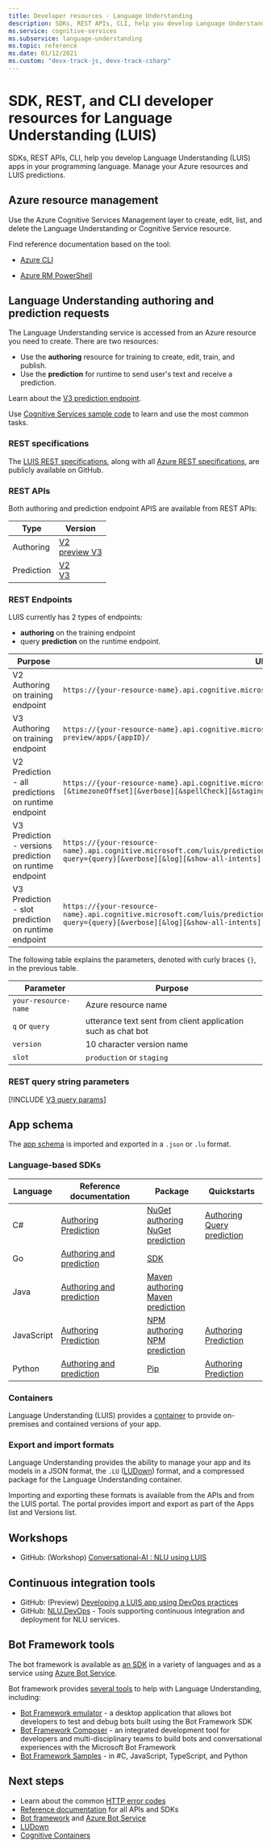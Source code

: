 ```yaml
---
title: Developer resources - Language Understanding
description: SDKs, REST APIs, CLI, help you develop Language Understanding (LUIS) apps in your programming language. Manage your Azure resources and LUIS predictions.
ms.service: cognitive-services
ms.subservice: language-understanding
ms.topic: reference
ms.date: 01/12/2021
ms.custom: "devx-track-js, devx-track-csharp"
---
```


# SDK, REST, and CLI developer resources for Language Understanding (LUIS)

SDKs, REST APIs, CLI, help you develop Language Understanding (LUIS) apps in your programming language. Manage your Azure resources and LUIS predictions.

## Azure resource management

Use the Azure Cognitive Services Management layer to create, edit, list, and delete the Language Understanding or Cognitive Service resource.

Find reference documentation based on the tool:

* [Azure CLI](/cli/azure/cognitiveservices#az-cognitiveservices-list)

* [Azure RM PowerShell](/powershell/module/azurerm.cognitiveservices/?view=azurermps-4.4.1#cognitive_services)


## Language Understanding authoring and prediction requests

The Language Understanding service is accessed from an Azure resource you need to create. There are two resources:

* Use the **authoring** resource for training to create, edit, train, and publish.
* Use the **prediction** for runtime to send user's text and receive a prediction.

Learn about the [V3 prediction endpoint](luis-migration-api-v3.md).

Use [Cognitive Services sample code](https://github.com/Azure-Samples/cognitive-services-quickstart-code) to learn and use the most common tasks.

### REST specifications

The [LUIS REST specifications](https://github.com/Azure/azure-rest-api-specs/tree/master/specification/cognitiveservices/data-plane/LUIS), along with all [Azure REST specifications](https://github.com/Azure/azure-rest-api-specs), are publicly available on GitHub.

### REST APIs

Both authoring and prediction endpoint APIS are available from REST APIs:

|Type|Version|
|--|--|
|Authoring|[V2](https://go.microsoft.com/fwlink/?linkid=2092087)<br>[preview V3](https://westeurope.dev.cognitive.microsoft.com/docs/services/luis-programmatic-apis-v3-0-preview)|
|Prediction|[V2](https://go.microsoft.com/fwlink/?linkid=2092356)<br>[V3](https://westcentralus.dev.cognitive.microsoft.com/docs/services/luis-endpoint-api-v3-0/)|

### REST Endpoints

LUIS currently has 2 types of endpoints:

* **authoring** on the training endpoint
* query **prediction** on the runtime endpoint.

|Purpose|URL|
|--|--|
|V2 Authoring on training endpoint|`https://{your-resource-name}.api.cognitive.microsoft.com/luis/api/v2.0/apps/{appID}/`|
|V3 Authoring on training endpoint|`https://{your-resource-name}.api.cognitive.microsoft.com/luis/authoring/v3.0-preview/apps/{appID}/`|
|V2 Prediction - all predictions on runtime endpoint|`https://{your-resource-name}.api.cognitive.microsoft.com/luis/v2.0/apps/{appId}?q={q}[&timezoneOffset][&verbose][&spellCheck][&staging][&bing-spell-check-subscription-key][&log]`|
|V3 Prediction - versions prediction on runtime endpoint|`https://{your-resource-name}.api.cognitive.microsoft.com/luis/prediction/v3.0/apps/{appId}/versions/{versionId}/predict?query={query}[&verbose][&log][&show-all-intents]`|
|V3 Prediction - slot prediction on runtime endpoint|`https://{your-resource-name}.api.cognitive.microsoft.com/luis/prediction/v3.0/apps/{appId}/slots/{slotName}/predict?query={query}[&verbose][&log][&show-all-intents]`|

The following table explains the parameters, denoted with curly braces `{}`, in the previous table.

|Parameter|Purpose|
|--|--|
|`your-resource-name`|Azure resource name|
|`q` or `query`|utterance text sent from client application such as chat bot|
|`version`|10 character version name|
|`slot`| `production` or `staging`|

### REST query string parameters

[!INCLUDE [V3 query params](./includes/v3-prediction-query-params.md)]

## App schema

The [app schema](app-schema-definition.md) is imported and exported in a `.json` or `.lu` format.

### Language-based SDKs

|Language |Reference documentation|Package|Quickstarts|
|--|--|--|--|
|C#|[Authoring](/dotnet/api/microsoft.azure.cognitiveservices.language.luis.authoring?view=azure-dotnet)</br>[Prediction](/dotnet/api/microsoft.azure.cognitiveservices.language.luis.runtime?view=azure-dotnet)|[NuGet authoring](https://www.nuget.org/packages/Microsoft.Azure.CognitiveServices.Language.LUIS.Authoring/)<br>[NuGet prediction](https://www.nuget.org/packages/Microsoft.Azure.CognitiveServices.Language.LUIS.Runtime/)|[Authoring](azure-sdk-quickstart.md?pivots=programming-language-csharp)<br>[Query prediction](azure-sdk-quickstart.md?pivots=programming-language-csharp)|
|Go|[Authoring and prediction](https://godoc.org/github.com/Azure/azure-sdk-for-go/services/cognitiveservices/v2.0/luis)|[SDK](https://github.com/Azure/azure-sdk-for-go/tree/master/services/cognitiveservices/v2.0/luis)||
|Java|[Authoring and prediction](/java/api/overview/azure/cognitiveservices/client/languageunderstanding?view=azure-java-stable)|[Maven authoring](https://search.maven.org/artifact/com.microsoft.azure.cognitiveservices/azure-cognitiveservices-luis-authoring)<br>[Maven prediction](https://search.maven.org/artifact/com.microsoft.azure.cognitiveservices/azure-cognitiveservices-luis-runtime)|
|JavaScript|[Authoring](/javascript/api/@azure/cognitiveservices-luis-authoring/?view=azure-node-latest)<br>[Prediction](/javascript/api/@azure/cognitiveservices-luis-runtime/?view=azure-node-latest)|[NPM authoring](https://www.npmjs.com/package/@azure/cognitiveservices-luis-authoring)<br>[NPM prediction](https://www.npmjs.com/package/@azure/cognitiveservices-luis-runtime)|[Authoring](azure-sdk-quickstart.md?pivots=programming-language-javascript)<br>[Prediction](azure-sdk-quickstart.md?pivots=programming-language-javascript)|
|Python|[Authoring and prediction](azure-sdk-quickstart.md?pivots=programming-language-python)|[Pip](https://pypi.org/project/azure-cognitiveservices-language-luis/)|[Authoring](azure-sdk-quickstart.md?pivots=programming-language-python)<br>[Prediction](azure-sdk-quickstart.md?pivots=programming-language-python)|


### Containers

Language Understanding (LUIS) provides a [container](luis-container-howto.md) to provide on-premises and contained versions of your app.

### Export and import formats

Language Understanding provides the ability to manage your app and its models in a JSON format, the `.LU` ([LUDown](https://github.com/microsoft/botbuilder-tools/blob/master/packages/Ludown)) format, and a compressed package for the Language Understanding container.

Importing and exporting these formats is available from the APIs and from the LUIS portal. The portal provides import and export as part of the Apps list and Versions list.

## Workshops

* GitHub: (Workshop) [Conversational-AI : NLU using LUIS](https://github.com/GlobalAICommunity/Workshop-Conversational-AI)

## Continuous integration tools

* GitHub: (Preview) [Developing a LUIS app using DevOps practices](https://github.com/Azure-Samples/LUIS-DevOps-Template)
* GitHub: [NLU.DevOps](https://github.com/microsoft/NLU.DevOps) - Tools supporting continuous integration and deployment for NLU services.

## Bot Framework tools

The bot framework is available as [an SDK](https://github.com/Microsoft/botframework) in a variety of languages and as a service using [Azure Bot Service](https://dev.botframework.com/).

Bot framework provides [several tools](https://github.com/microsoft/botbuilder-tools) to help with Language Understanding, including:
* [Bot Framework emulator](https://github.com/Microsoft/BotFramework-Emulator/releases) - a desktop application that allows bot developers to test and debug bots built using the Bot Framework SDK
* [Bot Framework Composer](https://github.com/microsoft/BotFramework-Composer/blob/stable/README.md) - an integrated development tool for developers and multi-disciplinary teams to build bots and conversational experiences with the Microsoft Bot Framework
* [Bot Framework Samples](https://github.com/microsoft/botbuilder-samples) - in #C, JavaScript, TypeScript, and Python

## Next steps

* Learn about the common [HTTP error codes](luis-reference-response-codes.md)
* [Reference documentation](../../index.yml) for all APIs and SDKs
* [Bot framework](https://github.com/Microsoft/botbuilder-dotnet) and [Azure Bot Service](https://dev.botframework.com/)
* [LUDown](https://github.com/microsoft/botbuilder-tools/blob/master/packages/Ludown)
* [Cognitive Containers](../cognitive-services-container-support.md)
